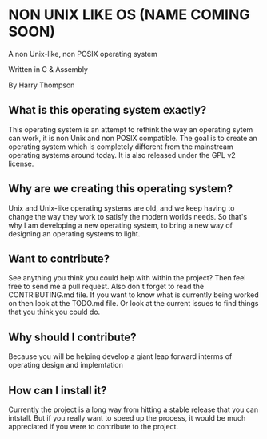 # NON UNIX LIKE OS (NAME COMING SOON)
A non Unix-like, non POSIX operating system

Written in C & Assembly

By Harry Thompson

## What is this operating system exactly?
This operating system is an attempt to rethink the way an operating sytem can work, it is non Unix and non POSIX compatible. The goal is to create an operating system which is completely different from the mainstream operating systems around today. It is also released under the GPL v2 license.

## Why are we creating this operating system?
Unix and Unix-like operating systems are old, and we keep having to change the way they work to satisfy the modern worlds needs.
So that's why I am developing a new operating system, to bring a new way of designing an operating systems to light.

## Want to contribute?
See anything you think you could help with within the project? Then feel free to send me a pull request. Also don't forget to read the CONTRIBUTING.md file. If you want to know what is currently being worked on then look at the TODO.md file. Or look at the current issues to find things that you think you could do.

## Why should I contribute?
Because you will be helping develop a giant leap forward interms of operating design and implemtation

## How can I install it?
Currently the project is a long way from hitting a stable release that you can intstall. But if you really want to speed up the process, it would be much appreciated if you were to contribute to the project.
